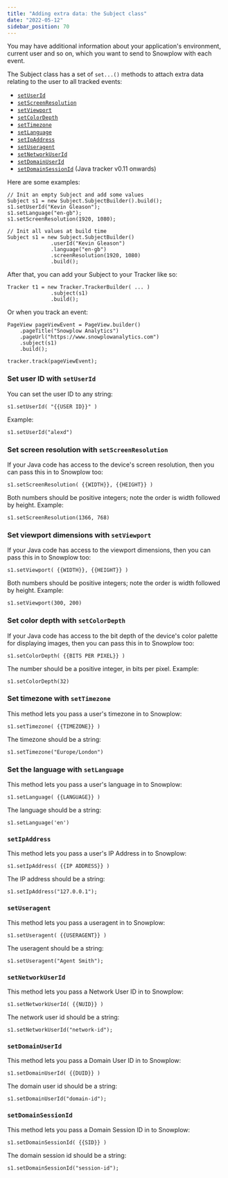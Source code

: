 ```yaml
---
title: "Adding extra data: the Subject class"
date: "2022-05-12"
sidebar_position: 70
---
```


You may have additional information about your application's environment, current user and so on, which you want to send to Snowplow with each event.

The Subject class has a set of `set...()` methods to attach extra data relating to the user to all tracked events:

- [`setUserId`](#set-user-id)
- [`setScreenResolution`](#set-screen-resolution)
- [`setViewport`](#set-viewport-dimensions)
- [`setColorDepth`](#set-color-depth)
- [`setTimezone`](#set-timezone)
- [`setLanguage`](#set-lang)
- [`setIpAddress`](#set-ip-address)
- [`setUseragent`](#set-useragent)
- [`setNetworkUserId`](#set-network-user-id)
- [`setDomainUserId`](#set-domain-user-id)
- [`setDomainSessionId`](#set-domain-session-id) (Java tracker v0.11 onwards)

Here are some examples:

```
// Init an empty Subject and add some values
Subject s1 = new Subject.SubjectBuilder().build();
s1.setUserId("Kevin Gleason");
s1.setLanguage("en-gb");
s1.setScreenResolution(1920, 1080);

// Init all values at build time
Subject s1 = new Subject.SubjectBuilder()
              .userId("Kevin Gleason")
              .language("en-gb")
              .screenResolution(1920, 1080)
              .build();
```

After that, you can add your Subject to your Tracker like so:

```
Tracker t1 = new Tracker.TrackerBuilder( ... )
              .subject(s1)
              .build();
```

Or when you track an event:

```
PageView pageViewEvent = PageView.builder()
    .pageTitle("Snowplow Analytics")
    .pageUrl("https://www.snowplowanalytics.com")
    .subject(s1)
    .build();

tracker.track(pageViewEvent);
```

### Set user ID with `setUserId`

You can set the user ID to any string:

```
s1.setUserId( "{{USER ID}}" )
```

Example:

```
s1.setUserId("alexd")
```

### Set screen resolution with `setScreenResolution`

If your Java code has access to the device's screen resolution, then you can pass this in to Snowplow too:

```
s1.setScreenResolution( {{WIDTH}}, {{HEIGHT}} )
```

Both numbers should be positive integers; note the order is width followed by height. Example:

```
s1.setScreenResolution(1366, 768)
```

### Set viewport dimensions with `setViewport`

If your Java code has access to the viewport dimensions, then you can pass this in to Snowplow too:

```
s1.setViewport( {{WIDTH}}, {{HEIGHT}} )
```

Both numbers should be positive integers; note the order is width followed by height. Example:

```
s1.setViewport(300, 200)
```

### Set color depth with `setColorDepth`

If your Java code has access to the bit depth of the device's color palette for displaying images, then you can pass this in to Snowplow too:

```
s1.setColorDepth( {{BITS PER PIXEL}} )
```

The number should be a positive integer, in bits per pixel. Example:

```
s1.setColorDepth(32)
```

### Set timezone with `setTimezone`

This method lets you pass a user's timezone in to Snowplow:

```
s1.setTimezone( {{TIMEZONE}} )
```

The timezone should be a string:

```
s1.setTimezone("Europe/London")
```

### Set the language with `setLanguage`

This method lets you pass a user's language in to Snowplow:

```
s1.setLanguage( {{LANGUAGE}} )
```

The language should be a string:

```
s1.setLanguage('en')
```

### `setIpAddress`

This method lets you pass a user's IP Address in to Snowplow:

```
s1.setIpAddress( {{IP ADDRESS}} )
```

The IP address should be a string:

```
s1.setIpAddress("127.0.0.1");
```

### `setUseragent`

This method lets you pass a useragent in to Snowplow:

```
s1.setUseragent( {{USERAGENT}} )
```

The useragent should be a string:

```
s1.setUseragent("Agent Smith");
```

### `setNetworkUserId`

This method lets you pass a Network User ID in to Snowplow:

```
s1.setNetworkUserId( {{NUID}} )
```

The network user id should be a string:

```
s1.setNetworkUserId("network-id");
```

### `setDomainUserId`

This method lets you pass a Domain User ID in to Snowplow:

```
s1.setDomainUserId( {{DUID}} )
```

The domain user id should be a string:

```
s1.setDomainUserId("domain-id");
```

### `setDomainSessionId`

This method lets you pass a Domain Session ID in to Snowplow:

```
s1.setDomainSessionId( {{SID}} )
```

The domain session id should be a string:

```
s1.setDomainSessionId("session-id");
```
